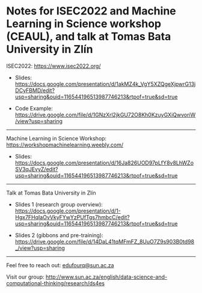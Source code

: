 # Notes for ISEC2022 and Machine Learning in Science workshop (CEAUL), and talk at Tomas Bata University in Zlín

ISEC2022: https://www.isec2022.org/

* Slides: https://docs.google.com/presentation/d/1akMZ4k_VgY5XZQgeXjpwrG13jDCyFBMD/edit?usp=sharing&ouid=116544196513987746213&rtpof=true&sd=true

* Code Example: https://drive.google.com/file/d/1GNzXrl2jkGU72O8Kh0KzuyGXiQwvoriW/view?usp=sharing

<hr>

Machine Learning in Science Workshop: https://workshopmachinelearning.weebly.com/

* Slides: https://docs.google.com/presentation/d/16Ja826UOD97pLfY8v8LhWZoSV3qJEvyZ/edit?usp=sharing&ouid=116544196513987746213&rtpof=true&sd=true

<hr>

Talk at Tomas Bata University in Zlín

* Slides 1 (research group overview): https://docs.google.com/presentation/d/1-Hgx7FHqIaOvVkyFYwYzPUfTgs7hmbcC/edit?usp=sharing&ouid=116544196513987746213&rtpof=true&sd=true

* Slides 2 (gibbons and pre-training): https://drive.google.com/file/d/14DaL41tqMFmFZ_8UuO7Z9s903B0td98_/view?usp=sharing

<hr>

Feel free to reach out: edufourq@sun.ac.za

Visit our group: http://www.sun.ac.za/english/data-science-and-computational-thinking/research/ds4es


